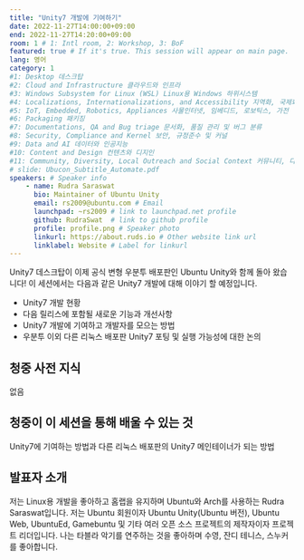 ```yaml
---
title: "Unity7 개발에 기여하기"
date: 2022-11-27T14:00:00+09:00
end: 2022-11-27T14:20:00+09:00
room: 1 # 1: Intl room, 2: Workshop, 3: BoF
featured: true # If it's true. This session will appear on main page.
lang: 영어
category: 1
#1: Desktop 데스크탑
#2: Cloud and Infrastructure 클라우드와 인프라
#3: Windows Subsystem for Linux (WSL) Linux용 Windows 하위시스템
#4: Localizations, Internationalizations, and Accessibility 지역화, 국제화 및 접근성
#5: IoT, Embedded, Robotics, Appliances 사물인터넷, 임베디드, 로보틱스, 가전
#6: Packaging 패키징
#7: Documentations, QA and Bug triage 문서화, 품질 관리 및 버그 분류
#8: Security, Compliance and Kernel 보안, 규정준수 및 커널
#9: Data and AI 데이터와 인공지능
#10: Content and Design 컨텐츠와 디지인
#11: Community, Diversity, Local Outreach and Social Context 커뮤니티, 다양성, 지역 사회 협력과 사회적 관점
# slide: Ubucon_Subtitle_Automate.pdf
speakers: # Speaker info
    - name: Rudra Saraswat
      bio: Maintainer of Ubuntu Unity
      email: rs2009@ubuntu.com # Email
      launchpad: ~rs2009 # link to launchpad.net profile
      github: RudraSwat  # link to github profile
      profile: profile.png # Speaker photo
      linkurl: https://about.ruds.io # Other website link url
      linklabel: Website # Label for linkurl
---
```


Unity7 데스크탑이 이제 공식 변형 우분투 배포판인 Ubuntu Unity와 함께 돌아 왔습니다! 이 세션에서는 다음과 같은 Unity7 개발에 대해 이야기 할 예정입니다.

- Unity7 개발 현황
- 다음 릴리스에 포함될 새로운 기능과 개선사항
- Unity7 개발에 기여하고 개발자를 모으는 방법
- 우분투 이외 다른 리눅스 배포판 Unity7 포팅 및 실행 가능성에 대한 논의

## 청중 사전 지식
없음

## 청중이 이 세션을 통해 배울 수 있는 것
Unity7에 기여하는 방법과 다른 리눅스 배포판의 Unity7 메인테이너가 되는 방법

## 발표자 소개
저는 Linux용 개발을 좋아하고 홈랩을 유지하며 Ubuntu와 Arch를 사용하는 Rudra Saraswat입니다. 
저는 Ubuntu 회원이자 Ubuntu Unity(Ubuntu 버전), Ubuntu Web, UbuntuEd, Gamebuntu 및 기타 여러 오픈 소스 프로젝트의 제작자이자 프로젝트 리더입니다. 
나는 타블라 악기를 연주하는 것을 좋아하며 수영, 잔디 테니스, 스누커를 좋아합니다.